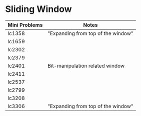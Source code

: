 # Sliding Window

| Mini Problems | Notes                              |
| ------------- | ---------------------------------- |
| lc1358        | "Expanding from top of the window" |
| lc1659        |                                    |
| lc2302        |                                    |
| lc2379        |                                    |
| lc2401        | Bit-manipulation related window    |
| lc2411        |                                    |
| lc2537        |                                    |
| lc2799        |                                    |
| lc3208        |                                    |
| lc3306        | "Expanding from top of the window" |

